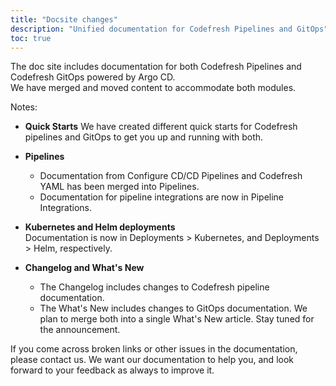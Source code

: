 ```yaml
---
title: "Docsite changes"
description: "Unified documentation for Codefresh Pipelines and GitOps"
toc: true
---
```


The doc site includes documentation for both Codefresh Pipelines and Codefresh GitOps powered by Argo CD.  
We have merged and moved content to accommodate both modules.  

 
Notes:
* **Quick Starts**
  We have created different quick starts for Codefresh pipelines and GitOps to get you up and running with both. 

* **Pipelines**  
    * Documentation from Configure CD/CD Pipelines and Codefresh YAML has been merged into Pipelines.
    * Documentation for pipeline integrations are now in Pipeline Integrations.

* **Kubernetes and Helm deployments**  
  Documentation is now in Deployments > Kubernetes, and Deployments > Helm, respectively.

* **Changelog and What's New** 
    * The Changelog includes changes to Codefresh pipeline documentation.
    * The What's New includes changes to GitOps documentation.
  We plan to merge both into a single What's New article. Stay tuned for the announcement.

If you come across broken links or other issues in the documentation, please contact us.
We want our documentation to help you, and look forward to your feedback as always to improve it.

